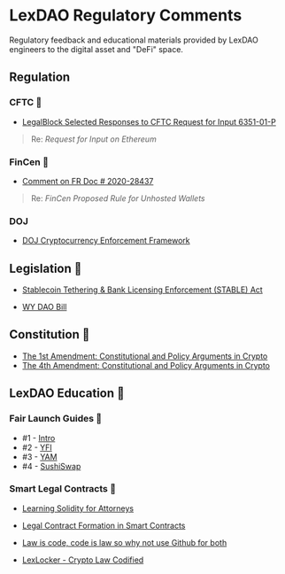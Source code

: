 # LexDAO Regulatory Comments

Regulatory feedback and educational materials provided by LexDAO engineers to the digital asset and "DeFi" space.

## Regulation

### CFTC 🔎

- [LegalBlock Selected Responses to CFTC Request for Input 6351-01-P](https://comments.cftc.gov/PublicComments/ViewComment.aspx?id=61962)
> Re: *Request for Input on Ethereum*

### FinCen 🔎

- [Comment on FR Doc # 2020-28437](https://www.regulations.gov/document/FINCEN-2020-0020-6897)
> Re: *FinCen Proposed Rule for Unhosted Wallets*

### DOJ 

- [DOJ Cryptocurrency Enforcement Framework](https://lexdao.substack.com/p/the-nudge-constitutional-and-policy)

## Legislation 🧾

- [Stablecoin Tethering & Bank Licensing Enforcement (STABLE) Act](https://lexdao.substack.com/p/stable-act-a-legal-engineers-perspective)

- [WY DAO Bill](https://lexdao.substack.com/p/wyoming-built-a-home-for-daos-but)

## Constitution 🧾

- [The 1st Amendment: Constitutional and Policy Arguments in Crypto](https://lexdao.substack.com/p/the-1st-amendment-constitutional)
- [The 4th Amendment: Constitutional and Policy Arguments in Crypto](https://lexdao.substack.com/p/the-4th-amendment-constitutional)

## LexDAO Education 📕

### Fair Launch Guides 🚀

- #1 - [Intro](https://lexdao.substack.com/p/a-legal-engineers-guide-to-fair-launches)
- #2 - [YFI](https://lexdao.substack.com/p/a-legal-engineers-guide-to-a-fair-c1a)
- #3 - [YAM](https://lexdao.substack.com/p/a-legal-engineers-guide-to-a-fair-3ef)
- #4 - [SushiSwap](https://lexdao.substack.com/p/a-legal-engineers-guide-to-a-fair-d5f)

### Smart Legal Contracts 🤖

- [Learning Solidity for Attorneys](https://lexdao.substack.com/p/learning-solidity-for-attorneys)

- [Legal Contract Formation in Smart Contracts](https://lexdao.substack.com/p/legal-contract-formation-in-smart)

- [Law is code, code is law so why not use Github for both](https://lexdao.substack.com/p/law-is-code-code-is-law-so-why-not)

- [LexLocker - Crypto Law Codified](https://lexdao.substack.com/p/lexlocker-crypto-law-codified)


